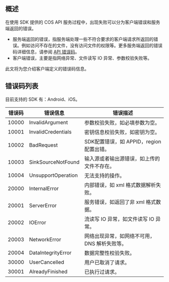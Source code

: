 ## 概述

在使用 SDK 提供的 COS API 服务过程中，出现失败可以分为客户端错误和服务端返回的错误。

- 服务端返回的错误，指服务端处理一些不符合要求的客户端请求所返回的错误。例如访问不存在的文件，没有访问文件的权限等。更多服务端返回的错误码详细信息，请参阅 [API 错误码](https://cloud.tencent.com/document/product/436/7730)。
- 客户端错误，主要是指网络异常、文件读写 IO 异常、参数校验失败等。

此文将为您介绍客户端定义的错误码信息。

## 错误码列表
目前支持的 SDK 有：Android、iOS。

|错误码|错误信息|错误描述|
| ------ |--------- | ---- |
|10000|InvalidArgument|参数校验失败，如必填参数为空。|
|10001|InvalidCredentials|密钥信息校验失败，如密钥为空。|
|10002|BadRequest|SDK配置错误，如 APPID，region 配置出错。|
|10003|SinkSourceNotFound|输入源或者输出源错误，如上传的文件不存在。|
|10004|UnsupportOperation| 无法支持的操作。|
|20000|InternalError|内部错误，如 xml 格式数据解析失败。|
|20001|ServerError|服务错误，如返回了非 xml 格式数据。|
|20002|IOError|流读写 IO 异常，如文件读写 IO 异常。|
|20003|NetworkError|网络出现异常，如网络不可用，DNS 解析失败等。|
|20004|DataIntegrityError|数据完整性校验失败。|
|30000|UserCancelled|用户已取消了请求。|
|30001|AlreadyFinished|已执行过请求。|
